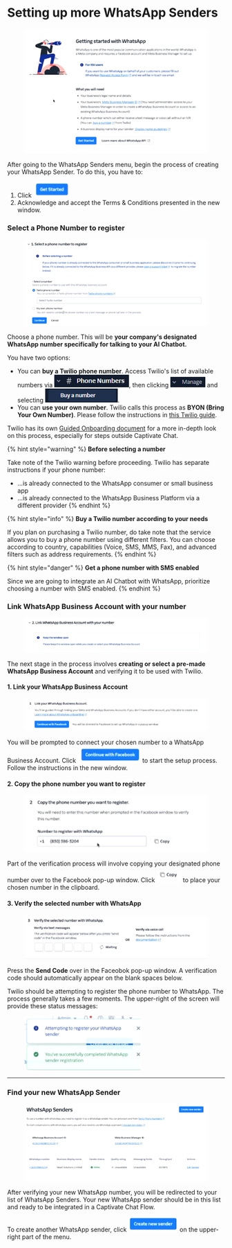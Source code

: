 # Setting up more WhatsApp Senders



<figure><img src="../../../../.gitbook/assets/image (178).png" alt=""><figcaption></figcaption></figure>



After going to the WhatsApp Senders menu, begin the process of creating your WhatsApp Sender. To do this, you have to:&#x20;

1. Click ![](<../../../../.gitbook/assets/image (179).png>)
2. Acknowledge and accept the Terms & Conditions presented in the new window.

### Select a Phone Number to register

<figure><img src="../../../../.gitbook/assets/image (181).png" alt=""><figcaption></figcaption></figure>

Choose a phone number. This will be **your company's designated WhatsApp number specifically for talking to your AI Chatbot.**

You have two options:

* You can **buy a Twilio phone number**. Access Twilio's list of available numbers via ![](<../../../../.gitbook/assets/image (18).png>), then clicking ![](<../../../../.gitbook/assets/image (19).png>) and selecting ![](<../../../../.gitbook/assets/image (20).png>).
* You can **use your own number**. Twilio calls this process as **BYON (Bring Your Own Number)**. Please follow the instructions in [this Twilio guide](https://help.twilio.com/articles/360052171393-Can-I-register-my-own-phone-number-for-WhatsApp-on-Twilio-?\_gl=1\*br9h2a\*\_gcl\_au\*MTY0OTYxMjg3OC4xNzI0MjQ2Mzc5\*\_ga\*NjAwMDE0NDcuMTcyNDI0NjM3OQ..\*\_ga\_RRP8K4M4F3\*MTcyNTM3MzY2MS43LjEuMTcyNTM3Mzg0Ni4wLjAuMA..).

Twilio has its own [Guided Onboarding document](https://www.twilio.com/docs/whatsapp/guided-onboarding) for a more in-depth look on this process, especially for steps outside Captivate Chat.

{% hint style="warning" %}
**Before selecting a number**

Take note of the Twilio warning before proceeding. Twilio has separate instructions if your phone number:

* ...is already connected to the WhatsApp consumer or small business app
* ...is already connected to the WhatsApp Business Platform via a different provider
{% endhint %}

{% hint style="info" %}
**Buy a Twilio number according to your needs**

If you plan on purchasing a Twilio number, do take note that the service allows you to buy a phone number using different filters. You can choose according to country, capabilities (Voice, SMS, MMS, Fax), and advanced filters such as address requirements.
{% endhint %}

{% hint style="danger" %}
**Get a phone number with SMS enabled**

Since we are going to integrate an AI Chatbot with WhatsApp, prioritize choosing a number with SMS enabled.&#x20;
{% endhint %}

### Link WhatsApp Business Account with your number

<figure><img src="../../../../.gitbook/assets/image (182).png" alt=""><figcaption></figcaption></figure>

The next stage in the process involves **creating or select a pre-made WhatsApp Business Account** and verifying it to be used with Twilio.

#### 1. Link your WhatsApp Business Account

<figure><img src="../../../../.gitbook/assets/image (183).png" alt=""><figcaption></figcaption></figure>

You will be prompted to connect your chosen number to a WhatsApp Business Account. Click ![](<../../../../.gitbook/assets/image (184).png>) to start the setup process. Follow the instructions in the new window.

#### 2. Copy the phone number you want to register

<figure><img src="../../../../.gitbook/assets/image (185).png" alt=""><figcaption></figcaption></figure>

Part of the verification process will involve copying your designated phone number over to the Facebook pop-up window. Click ![](<../../../../.gitbook/assets/image (186).png>) to place your chosen number in the clipboard.

#### 3. Verify the selected number with WhatsApp

<figure><img src="../../../../.gitbook/assets/image (187).png" alt=""><figcaption></figcaption></figure>

Press the **Send Code** over in the Faceobok pop-up window. A verification code should automatically appear on the blank spaces below.&#x20;

Twilio should be attempting to register the phone number to WhatsApp. The process generally takes a few moments. The upper-right of the screen will provide these status messages:

<figure><img src="../../../../.gitbook/assets/image (189).png" alt=""><figcaption></figcaption></figure>

***

### Find your new WhatsApp Sender

<figure><img src="../../../../.gitbook/assets/image (177).png" alt=""><figcaption></figcaption></figure>

After verifying your new WhatsApp number, you will be redirected to your list of WhatsApp Senders. Your new WhatsApp sender should be in this list and ready to be integrated in a Captivate Chat Flow.

To create another WhatsApp sender, click ![](<../../../../.gitbook/assets/image (180).png>) on the upper-right part of the menu.
